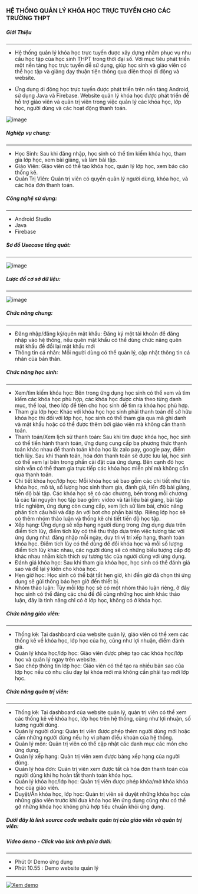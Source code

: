 ### HỆ THỐNG QUẢN LÝ KHÓA HỌC TRỰC TUYẾN CHO CÁC TRƯỜNG THPT
##### Giới Thiệu
***
- Hệ thống quản lý khóa học trực tuyến được xây dựng nhằm phục vụ nhu cầu học tập của học sinh THPT trong thời đại số. Với mục tiêu phát triển một nền tảng học trực tuyến dễ sử dụng, giúp học sinh và giáo viên có thể học tập và giảng dạy thuận tiện thông qua điện thoại di động và website.
    
- Ứng dụng di động học trực tuyến được phát triển trên nền tảng Android, sử dụng Java và Firebase. Website quản lý khóa học được phát triển để hỗ trợ giáo viên và quản trị viên trong việc quản lý các khóa học, lớp học, người dùng và các hoạt động thanh toán.
  
![image](https://firebasestorage.googleapis.com/v0/b/courseonline-6050b.appspot.com/o/Home.jpg?alt=media&token=d77c8b6a-2815-4e25-87a5-30c7f1c43832)

##### Nghiệp vụ chung: 
***
- Học Sinh: Sau khi đăng nhập, học sinh có thể tìm kiếm khóa học, tham gia lớp học, xem bài giảng, và làm bài tập.
- Giáo Viên: Giáo viên có thể tạo khóa học, quản lý lớp học, xem báo cáo thống kê.
- Quản Trị Viên: Quản trị viên có quyền quản lý người dùng, khóa học, và các hóa đơn thanh toán.
##### Công nghệ sử dụng: 
***
- Android Studio
- Java
- Firebase
##### Sơ đồ Usecase tổng quát: 
***
![image](https://firebasestorage.googleapis.com/v0/b/courseonline-6050b.appspot.com/o/Usecase.png?alt=media&token=38309341-053b-4a1c-a0e1-2e6aa3c7d0ab)
##### Lược đồ cơ sở dữ liệu: 
***
![image](https://firebasestorage.googleapis.com/v0/b/courseonline-6050b.appspot.com/o/LuocDoCSDL.png?alt=media&token=113aca07-1467-43e9-99ea-24a83641d368)
##### Chức năng chung:
***
-	Đăng nhập/đăng ký/quên mật khẩu: Đăng ký một tài khoản để đăng nhập vào hệ thống, nếu quên mật khẩu có thể dùng chức năng quên mật khẩu để đổi lại mật khẩu mới
-	Thông tin cá nhân: Mỗi người dùng có thể quản lý, cập nhật thông tin cá nhân của bản thân.
##### Chức năng học sinh: 
***
-	Xem/tìm kiếm khóa học: Bên trong ứng dụng học sinh có thể xem và tìm kiếm các khóa học phù hợp, các khóa học được chia theo từng danh mục, thể loại, theo lớp để tiện cho học sinh dễ tìm ra khóa học phù hợp.
-	Tham gia lớp học: Khác với khóa học học sinh phải thanh toán để sở hữu khóa học thì đối với lớp học, học sinh có thể tham gia qua mã ghi danh và mật khẩu hoặc có thể được thêm bởi giáo viên mà không cần thanh toán.
-	Thanh toán/Xem lịch sử thanh toán: Sau khi tìm được khóa học, học sinh có thể tiến hành thanh toán, ứng dụng cung cấp ba phương thức thanh toán khác nhau để thanh toán khóa học là: zalo pay, google pay, điểm tích lũy. Sau khi thanh toán, hóa đơn thanh toán sẽ được lưu lại, học sinh có thể xem lại bên trong phần cài đặt của ứng dụng.  Bên cạnh đó học sinh vẫn có thể tham gia trực tiếp các khóa học miễn phí mà không cần qua thanh toán.
-	Chi tiết khóa học/lớp học: Mỗi khóa học sẽ bao gồm các chi tiết như tên khóa học, mô tả, số lượng học sinh tham gia, đánh giá, tiến độ bài giảng, tiến độ bài tập. Các khóa học sẽ có các chương, bên trong mỗi chương là các tài nguyên học tập bao gồm: video và tài liệu bài giảng, bài tập trắc nghiệm, ứng dụng còn cung cấp, xem lịch sử làm bài, chức năng phân tích câu hỏi và đáp án với bot cho phần bài tập. Riêng lớp học sẽ có thêm nhóm thảo luận và thống kê chi tiết tiến độ học tập.
-	Xếp hạng: Ứng dụng sẽ xếp hạng người dùng trong ứng dụng dựa trên điểm tích lũy, điểm tích lũy có thể thu thập dựa trên việc tương tác với ứng dụng như: đăng nhập mỗi ngày, duy trì vị trí xếp hạng, thanh toán khóa học. Điểm tích lũy có thể dùng để đổi khóa học và mỗi số lượng điểm tích lũy khác nhau, các người dùng sẽ có những biểu tượng cấp độ khác nhau nhằm kích thích sự tương tác của người dùng với ứng dụng.
-	Đánh giá khóa học: Sau khi tham gia khóa học, học sinh có thể đánh giá sao và để lại ý kiến cho khóa học.
-	Hẹn giờ học: Học sinh có thể bật tắt hẹn giờ, khi đến giờ đã chọn thì ứng dụng sẽ gửi thông báo hẹn giờ đến thiết bị.
-	Nhóm thảo luận: Tùy mỗi lớp học sẽ có một nhóm thảo luận riêng, ở đây học sinh có thể đăng các chủ đề để cùng những học sinh khác thảo luận, đây là tính năng chỉ có ở lớp học, không có ở khóa học.
##### Chức năng giáo viên: 
***
-	Thống kê: Tại dashboard của website quản lý, giáo viên có thể xem các thống kê về khóa học, lớp học của họ, cũng như lợi nhuận, điểm đánh giá.
-	Quản lý khóa học/lớp học: Giáo viên được phép tạo các khóa học/lớp học và quản lý ngay trên website.
-	Sao chép thông tin lớp học: Giáo viên có thể tạo ra nhiều bản sao của lớp học nếu có nhu cầu dạy lại khóa mới mà không cần phải tạo mới lớp học.
##### Chức năng quản trị viên:
***
-	Thống kê: Tại dashboard của website quản lý, quản trị viên có thể xem các thống kê về khóa học, lớp học trên hệ thống, cũng như lợi nhuận, số lượng người dùng.
-	Quản lý người dùng: Quản trị viên được phép thêm người dùng mới hoặc cấm những người dùng nếu họ vi phạm điều khoản của hệ thống.
-	Quản lý môn: Quản trị viên có thể cập nhật các danh mục các môn cho ứng dụng.
-	Quản lý xếp hạng: Quản trị viên xem được bảng xếp hạng của người dùng.
-	Quản lý hóa đơn: Quản trị viên xem được tất cả hóa đơn thanh toán của người dùng khi họ hoàn tất thanh toán khóa học.
-	Quản lý khóa học/lớp học: Quản trị viên được phép khóa/mở khóa khóa học của giáo viên.
-	Duyệt/Ẩn khóa học, lớp học: Quản trị viên sẽ duyệt những khóa học của những giáo viên trước khi đưa khóa học lên ứng dụng cũng như có thể gỡ những khóa học không phù hợp tiêu chuẩn khỏi ứng dụng.
##### Dưới đây là link source code website quản trị của giáo viên và quản trị viên:

##### Video demo - Click vào link ảnh phía dưới:
***
- Phút 0: Demo ứng dụng
- Phút 10.55 : Demo website quản lý
***
[![Xem demo](https://img.youtube.com/vi/FGceJd4UqW0/maxresdefault.jpg)](https://www.youtube.com/watch?v=FGceJd4UqW0)
